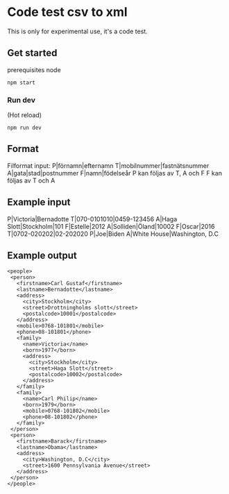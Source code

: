 # Code test csv to xml

This is only for experimental use, it's a code test.

## Get started

prerequisites node

```
npm start
```

### Run dev

(Hot reload)

```
npm run dev
```

## Format

Filformat input:
P|förnamn|efternamn
T|mobilnummer|fastnätsnummer
A|gata|stad|postnummer
F|namn|födelseår
P kan följas av T, A och F
F kan följas av T och A

## Example input

P|Victoria|Bernadotte
T|070-0101010|0459-123456
A|Haga Slott|Stockholm|101
F|Estelle|2012
A|Solliden|Öland|10002
F|Oscar|2016
T|0702-020202|02-202020
P|Joe|Biden
A|White House|Washington, D.C

## Example output

```
<people>
 <person>
   <firstname>Carl Gustaf</firstname>
   <lastname>Bernadotte</lastname>
   <address>
     <city>Stockholm</city>
     <street>Drottningholms slott</street>
     <postalcode>10001</postalcode>
   </address>
   <mobile>0768-101801</mobile>
   <phone>08-101801</phone>
   <family>
     <name>Victoria</name>
     <born>1977</born>
     <address>
       <city>Stockholm</city>
       <street>Haga Slott</street>
       <postalcode>10002</postalcode>
     </address>
   </family>
   <family>
     <name>Carl Philip</name>
     <born>1979</born>
     <mobile>0768-101802</mobile>
     <phone>08-101802</phone>
   </family>
 </person>
 <person>
   <firstname>Barack</firstname>
   <lastname>Obama</lastname>
   <address>
     <city>Washington, D.C</city>
     <street>1600 Pennsylvania Avenue</street>
   </address>
 </person>
</people>
```
